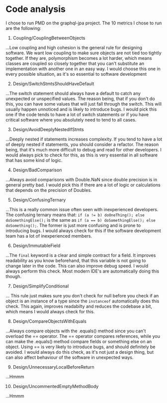 # Code analysis
I chose to run PMD on the graphql-jpa project. The 10 metrics I chose to run are the following:
1. Coupling/CouplingBetweenObjects

...Low coupling and high cohesion is the general rule for designing software. We want low
coupling to make sure objects are not tied too tightly together. If they are, polymorphism becomes a lot harder, which means classes are coupled so closely together that you can't substitute an
implementation with another one in an easy way. I would choose this one in every possible 
situation, as it's so essential to software development

2. Design/SwitchStmtsShouldHaveDefault

...The switch statement should always have a default to catch any unexpected or unspecified 
values. The reason being, that if you don't do this, you can have some values that will just fall
through the switch. This will usually happen unnoticed and is likely to introduce bugs. I would 
pick this one if the code tends to have a lot of switch statements or if you have critical software where you absolutely need to tend to all cases. 

3. Design/AvoidDeeplyNestedIfStmts

...Deeply nested if statements increases complexity. If you tend to have a lot of deeply nested if statements, you should consider a refactor. The reason being, that it's much more difficult 
to debug and read for other developers. I would always pick to check for this, as this is very
 essential in all software that has some kind of logic. 

4. Design/BadComparison

...Always avoid comparisons with Double.NaN since double precision is in general pretty bad. 
I would pick this if there are a lot of logic or calculations that depends on the precision
 of Doubles.

5. Design/ConfusingTernary

...This is a really common issue often seen with inexperienced developers. The confusing ternary means that: `if (a != b) doOneThing(); else doSomethingElse();` is the same as
 `if (a == b) doSomethingElse(); else doSomething();`. The former is just more confusing and is prone to introducing bugs. I would always check for this if the software development team has a lot
 of inexperienced members.

6. Design/ImmutableField

...The `final` keyword is a clear and simple contract for a field. It improves readability as you know beforehand, that this variable is not going to change later in the code. This can also improve debug speed. I would always perform this check. Most modern IDE's are automatically doing this though. 

7. Design/SimplifyConditional

... This rule just makes sure you don't check for null before you check if an object is an instance of a type since the `instanceof` automatically does this check. This again, improves readabilty
 and reduces the codebase a bit, which means I would always check for this.

8. Design/CompareObjectsWithEquals

...Always compare objects with the .equals() method since you can't overload the == operator. The == operator compares references, while you can make the .equals() method compare fields or something else on an object. Using == is very likely to introduce bugs, and should definitely be avoided. I would always do this check, as it's not just a design thing, but can also affect behaviour of the software in unexpected ways.

9. Design/UnnecessaryLocalBeforeReturn

...Hmmm

10. Design/UncommentedEmptyMethodBody

...Hmmm
